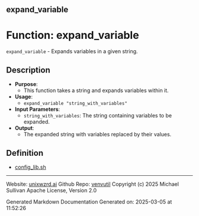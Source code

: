 ## expand_variable
# Function: expand_variable
`expand_variable` - Expands variables in a given string.
## Description
- **Purpose**:
  - This function takes a string and expands variables within it.
- **Usage**:
  - `expand_variable "string_with_variables"`
- **Input Parameters**:
  - `string_with_variables`: The string containing variables to be expanded.
- **Output**:
  - The expanded string with variables replaced by their values.

## Definition 

* [config_lib.sh](../config_lib_sh.md)
---

Website: [unixwzrd.ai](https://unixwzrd.ai)
Github Repo: [venvutil](https://github.com/unixwzrd/venvutil)
Copyright (c) 2025 Michael Sullivan
Apache License, Version 2.0

Generated Markdown Documentation
Generated on: 2025-03-05 at 11:52:26
